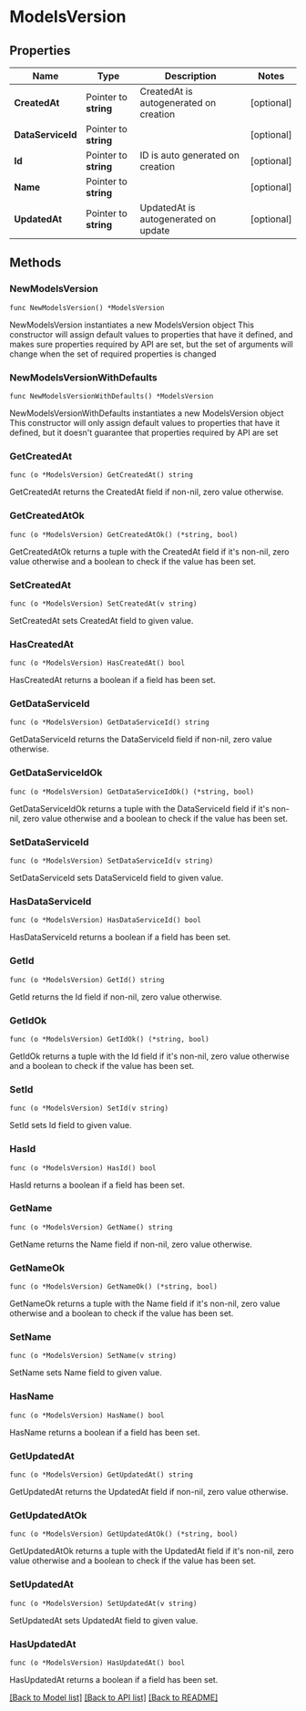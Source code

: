 # ModelsVersion

## Properties

Name | Type | Description | Notes
------------ | ------------- | ------------- | -------------
**CreatedAt** | Pointer to **string** | CreatedAt is autogenerated on creation | [optional] 
**DataServiceId** | Pointer to **string** |  | [optional] 
**Id** | Pointer to **string** | ID is auto generated on creation | [optional] 
**Name** | Pointer to **string** |  | [optional] 
**UpdatedAt** | Pointer to **string** | UpdatedAt is autogenerated on update | [optional] 

## Methods

### NewModelsVersion

`func NewModelsVersion() *ModelsVersion`

NewModelsVersion instantiates a new ModelsVersion object
This constructor will assign default values to properties that have it defined,
and makes sure properties required by API are set, but the set of arguments
will change when the set of required properties is changed

### NewModelsVersionWithDefaults

`func NewModelsVersionWithDefaults() *ModelsVersion`

NewModelsVersionWithDefaults instantiates a new ModelsVersion object
This constructor will only assign default values to properties that have it defined,
but it doesn't guarantee that properties required by API are set

### GetCreatedAt

`func (o *ModelsVersion) GetCreatedAt() string`

GetCreatedAt returns the CreatedAt field if non-nil, zero value otherwise.

### GetCreatedAtOk

`func (o *ModelsVersion) GetCreatedAtOk() (*string, bool)`

GetCreatedAtOk returns a tuple with the CreatedAt field if it's non-nil, zero value otherwise
and a boolean to check if the value has been set.

### SetCreatedAt

`func (o *ModelsVersion) SetCreatedAt(v string)`

SetCreatedAt sets CreatedAt field to given value.

### HasCreatedAt

`func (o *ModelsVersion) HasCreatedAt() bool`

HasCreatedAt returns a boolean if a field has been set.

### GetDataServiceId

`func (o *ModelsVersion) GetDataServiceId() string`

GetDataServiceId returns the DataServiceId field if non-nil, zero value otherwise.

### GetDataServiceIdOk

`func (o *ModelsVersion) GetDataServiceIdOk() (*string, bool)`

GetDataServiceIdOk returns a tuple with the DataServiceId field if it's non-nil, zero value otherwise
and a boolean to check if the value has been set.

### SetDataServiceId

`func (o *ModelsVersion) SetDataServiceId(v string)`

SetDataServiceId sets DataServiceId field to given value.

### HasDataServiceId

`func (o *ModelsVersion) HasDataServiceId() bool`

HasDataServiceId returns a boolean if a field has been set.

### GetId

`func (o *ModelsVersion) GetId() string`

GetId returns the Id field if non-nil, zero value otherwise.

### GetIdOk

`func (o *ModelsVersion) GetIdOk() (*string, bool)`

GetIdOk returns a tuple with the Id field if it's non-nil, zero value otherwise
and a boolean to check if the value has been set.

### SetId

`func (o *ModelsVersion) SetId(v string)`

SetId sets Id field to given value.

### HasId

`func (o *ModelsVersion) HasId() bool`

HasId returns a boolean if a field has been set.

### GetName

`func (o *ModelsVersion) GetName() string`

GetName returns the Name field if non-nil, zero value otherwise.

### GetNameOk

`func (o *ModelsVersion) GetNameOk() (*string, bool)`

GetNameOk returns a tuple with the Name field if it's non-nil, zero value otherwise
and a boolean to check if the value has been set.

### SetName

`func (o *ModelsVersion) SetName(v string)`

SetName sets Name field to given value.

### HasName

`func (o *ModelsVersion) HasName() bool`

HasName returns a boolean if a field has been set.

### GetUpdatedAt

`func (o *ModelsVersion) GetUpdatedAt() string`

GetUpdatedAt returns the UpdatedAt field if non-nil, zero value otherwise.

### GetUpdatedAtOk

`func (o *ModelsVersion) GetUpdatedAtOk() (*string, bool)`

GetUpdatedAtOk returns a tuple with the UpdatedAt field if it's non-nil, zero value otherwise
and a boolean to check if the value has been set.

### SetUpdatedAt

`func (o *ModelsVersion) SetUpdatedAt(v string)`

SetUpdatedAt sets UpdatedAt field to given value.

### HasUpdatedAt

`func (o *ModelsVersion) HasUpdatedAt() bool`

HasUpdatedAt returns a boolean if a field has been set.


[[Back to Model list]](../README.md#documentation-for-models) [[Back to API list]](../README.md#documentation-for-api-endpoints) [[Back to README]](../README.md)


